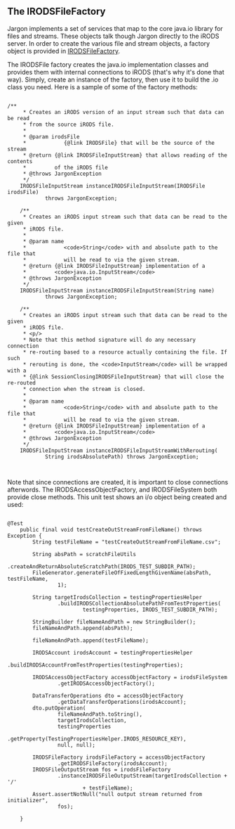 ## The IRODSFileFactory

Jargon implements a set of services that map to the core java.io library for files and streams.  These objects talk though Jargon directly to the iRODS server.  In order to create the various file and stream objects, a 
factory object is provided in [IRODSFileFactory](https://github.com/DICE-UNC/jargon/blob/master/jargon-core/src/main/java/org/irods/jargon/core/pub/io/IRODSFileFactory.java).

The IRODSFile factory creates the java.io implementation classes and provides them with internal connections to iRODS (that's
why it's done that way).  Simply, create an instance of the factory, then use it to build the .io class you need.  Here
is a sample of some of the factory methods:

```

/**
	 * Creates an iRODS version of an input stream such that data can be read
	 * from the source iRODS file.
	 *
	 * @param irodsFile
	 *            {@link IRODSFile} that will be the source of the stream
	 * @return {@link IRODSFileInputStream} that allows reading of the contents
	 *         of the iRODS file
	 * @throws JargonException
	 */
	IRODSFileInputStream instanceIRODSFileInputStream(IRODSFile irodsFile)
			throws JargonException;

	/**
	 * Creates an iRODS input stream such that data can be read to the given
	 * iRODS file.
	 *
	 * @param name
	 *            <code>String</code> with and absolute path to the file that
	 *            will be read to via the given stream.
	 * @return {@link IRODSFileInputStream} implementation of a
	 *         <code>java.io.InputStream</code>
	 * @throws JargonException
	 */
	IRODSFileInputStream instanceIRODSFileInputStream(String name)
			throws JargonException;

	/**
	 * Creates an iRODS input stream such that data can be read to the given
	 * iRODS file.
	 * <p/>
	 * Note that this method signature will do any necessary connection
	 * re-routing based to a resource actually containing the file. If such
	 * rerouting is done, the <code>InputStream</code> will be wrapped with a
	 * {@link SessionClosingIRODSFileInputStream} that will close the re-routed
	 * connection when the stream is closed.
	 *
	 * @param name
	 *            <code>String</code> with and absolute path to the file that
	 *            will be read to via the given stream.
	 * @return {@link IRODSFileInputStream} implementation of a
	 *         <code>java.io.InputStream</code>
	 * @throws JargonException
	 */
	IRODSFileInputStream instanceIRODSFileInputStreamWithRerouting(
			String irodsAbsolutePath) throws JargonException;



```

Note that since connections are created, it is important to close connections afterwords.  The IRODSAccessObjectFactory,
and IRODSFileSystem both provide close methods.  This unit test shows an i/o object being created and used:

```

@Test
	public final void testCreateOutStreamFromFileName() throws Exception {
		String testFileName = "testCreateOutStreamFromFileName.csv";

		String absPath = scratchFileUtils
				.createAndReturnAbsoluteScratchPath(IRODS_TEST_SUBDIR_PATH);
		FileGenerator.generateFileOfFixedLengthGivenName(absPath, testFileName,
				1);

		String targetIrodsCollection = testingPropertiesHelper
				.buildIRODSCollectionAbsolutePathFromTestProperties(
						testingProperties, IRODS_TEST_SUBDIR_PATH);

		StringBuilder fileNameAndPath = new StringBuilder();
		fileNameAndPath.append(absPath);

		fileNameAndPath.append(testFileName);

		IRODSAccount irodsAccount = testingPropertiesHelper
				.buildIRODSAccountFromTestProperties(testingProperties);

		IRODSAccessObjectFactory accessObjectFactory = irodsFileSystem
				.getIRODSAccessObjectFactory();

		DataTransferOperations dto = accessObjectFactory
				.getDataTransferOperations(irodsAccount);
		dto.putOperation(
				fileNameAndPath.toString(),
				targetIrodsCollection,
				testingProperties
				.getProperty(TestingPropertiesHelper.IRODS_RESOURCE_KEY),
				null, null);

		IRODSFileFactory irodsFileFactory = accessObjectFactory
				.getIRODSFileFactory(irodsAccount);
		IRODSFileOutputStream fos = irodsFileFactory
				.instanceIRODSFileOutputStream(targetIrodsCollection + '/'
						+ testFileName);
		Assert.assertNotNull("null output stream returned from initializer",
				fos);

	}

```